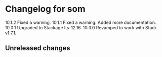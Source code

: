 # Changelog for som

10.1.2 Fixed a warning.
10.1.1 Fixed a warning.
       Added more documentation.
10.0.1 Upgraded to Stackage lts-12.16.
10.0.0 Revamped to work with Stack v1.7.1.

## Unreleased changes
